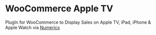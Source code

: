 # WooCommerce Apple TV

PlugIn for WooCommerce to Display Sales on Apple TV, iPad, iPhone & Apple Watch via <a href="https://cynapse.com/numerics/">Numerics</a>
